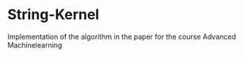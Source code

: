 # String-Kernel

Implementation of the algorithm in the paper for the course Advanced Machinelearning
